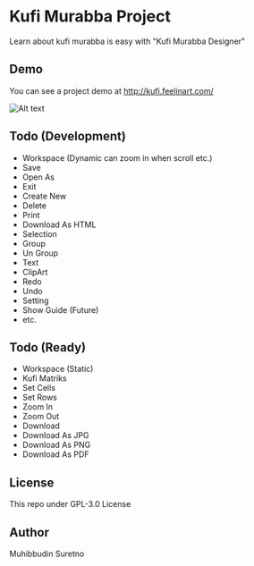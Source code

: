 # Kufi Murabba Project
  Learn about kufi murabba is easy with "Kufi Murabba Designer"

## Demo
  You can see a project demo at http://kufi.feelinart.com/
  
  ![Alt text](http://kufi.feelinart.com/kufi-project.png "Kufi Murabba Designer (v1 Alpha)")

## Todo (Development)
  - Workspace (Dynamic can zoom in when scroll etc.)
  - Save
  - Open As
  - Exit
  - Create New
  - Delete
  - Print
  - Download As HTML
  - Selection
  - Group
  - Un Group
  - Text
  - ClipArt
  - Redo
  - Undo
  - Setting
  - Show Guide (Future)
  - etc.

## Todo (Ready)
  - Workspace (Static)
  - Kufi Matriks
  - Set Cells
  - Set Rows
  - Zoom In
  - Zoom Out
  - Download
  - Download As JPG
  - Download As PNG
  - Download As PDF

## License
  This repo under GPL-3.0 License

## Author
  Muhibbudin Suretno
